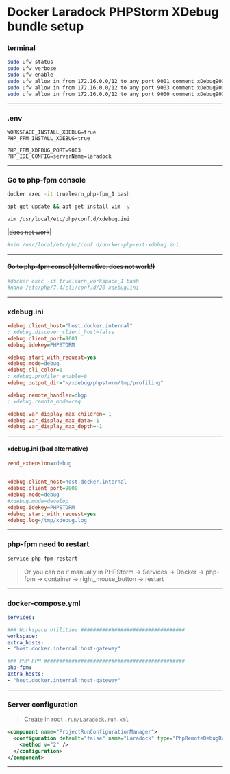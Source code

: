 # Docker Laradock PHPStorm XDebug bundle setup

### terminal  
```bash
sudo ufw status
sudo ufw verbose
sudo ufw enable
sudo ufw allow in from 172.16.0.0/12 to any port 9001 comment xDebug9001
sudo ufw allow in from 172.16.0.0/12 to any port 9003 comment xDebug9003
sudo ufw allow in from 172.16.0.0/12 to any port 9000 comment xDebug9000
```
---

### .env  
```dotenv
WORKSPACE_INSTALL_XDEBUG=true
PHP_FPM_INSTALL_XDEBUG=true

PHP_FPM_XDEBUG_PORT=9003
PHP_IDE_CONFIG=serverName=laradock
```
---

### Go to php-fpm console  
```bash
docker exec -it truelearn_php-fpm_1 bash

apt-get update && apt-get install vim -y

vim /usr/local/etc/php/conf.d/xdebug.ini
```
|~~does not work~~|
```bash
#vim /usr/local/etc/php/conf.d/docker-php-ext-xdebug.ini
```
---

#### ~~Go to php-fpm consol (alternative. does not work!)~~
```bash
#docker exec -it truelearn_workspace_1 bash
#nano /etc/php/7.4/cli/conf.d/20-xdebug.ini
```
---

### xdebug.ini  

```ini
xdebug.client_host="host.docker.internal"
; xdebug.discover_client_host=false
xdebug.client_port=9001
xdebug.idekey=PHPSTORM

xdebug.start_with_request=yes
xdebug.mode=debug
xdebug.cli_color=1
; xdebug.profiler_enable=0
xdebug.output_dir="~/xdebug/phpstorm/tmp/profiling"

xdebug.remote_handler=dbgp
; xdebug.remote_mode=req

xdebug.var_display_max_children=-1
xdebug.var_display_max_data=-1
xdebug.var_display_max_depth=-1
```
---

#### ~~xdebug.ini (bad alternative)~~
```ini
zend_extension=xdebug 

 
xdebug.client_host=host.docker.internal
xdebug.client_port=9000
xdebug.mode=debug 
#xdebug.mode=develop 
xdebug.idekey=PHPSTORM 
xdebug.start_with_request=yes 
xdebug.log=/tmp/xdebug.log
```
---

### php-fpm need to restart
```bash
service php-fpm restart
```
> Or you can do it manually in PHPStorm -> Services -> Docker -> php-fpm -> container -> right_mouse_button -> restart
---

### docker-compose.yml  
```yaml
services:

### Workspace Utilities ##################################
workspace:
extra_hosts:
- "host.docker.internal:host-gateway"

### PHP-FPM ##############################################
php-fpm:
extra_hosts:
- "host.docker.internal:host-gateway"
```
---

### Server configuration
> Create in root `.run/Laradock.run.xml`
```xml
<component name="ProjectRunConfigurationManager">
  <configuration default="false" name="Laradock" type="PhpRemoteDebugRunConfigurationType" factoryName="PHP Remote Debug" filter_connections="FILTER" server_name="laradock" session_id="PHPSTORM">
    <method v="2" />
  </configuration>
</component>
```
---